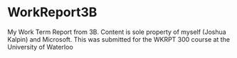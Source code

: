 WorkReport3B
============

My Work Term Report from 3B. Content is sole property of myself (Joshua Kalpin) and Microsoft. 
This was submitted for the WKRPT 300 course at the University of Waterloo
